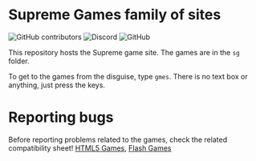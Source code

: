 # Supreme Games family of sites
 ![GitHub contributors](https://img.shields.io/github/contributors/supremegme/supremegme.github.io)
 ![Discord](https://img.shields.io/discord/1001151772410265661)
 ![GitHub](https://img.shields.io/github/license/supremegme/supremegme.github.io)

 This repository hosts the Supreme game site.
 The games are in the `sg` folder.

 To get to the games from the disguise, type `gmes`.
 There is no text box or anything, just press the keys.

 # Reporting bugs
 Before reporting problems related to the games, check the related compatibility sheet!
 [HTML5 Games](https://docs.google.com/spreadsheets/d/1yfMyviCs3paWtr6u7gGs9effy5j79D8NcyJ-Eyfz9E0/view), [Flash Games](https://docs.google.com/spreadsheets/d/1glRdZyrPIzDEeiAsGejt8Rq_T9dZH-R_VXo2jhUOfqk/view)
